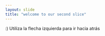 ```yaml
---
layout: slide
title: "welcome to our second slice"
---
```

:)
Utiliza la flecha izquierda para ir hacia atrás
